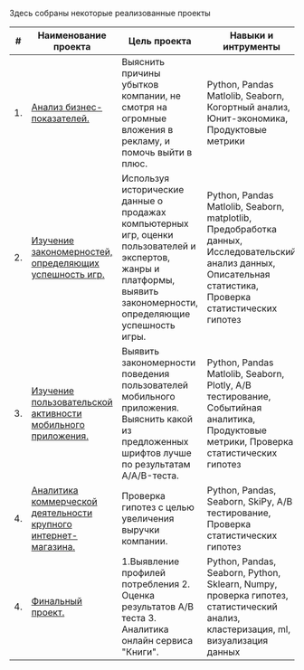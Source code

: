 Здесь собраны некоторые реализованные проекты

| #    | Наименование проекта                | Цель проекта                                                     | Навыки и интрументы                                                         |
| ---- | ------------------------------------------------------------ | ------------------------------------------------------------ | ------------------------------------------------------------ |
| 1.   | [Анализ бизнес-показателей.](https://github.com/Arturni/Portfolio/tree/main/Анализ%20бизнес-показателей) | Выяснить причины убытков компании, не смотря на огромные вложения в рекламу, и помочь выйти в плюс.| Python, Pandas Matlolib, Seaborn, Когортный анализ, Юнит-экономика, Продуктовые метрики       |
| 2.   | [Изучение закономерностей, определяющих успешность игр.](https://github.com/Arturni/Portfolio/tree/main/Проект%201) | Используя исторические данные о продажах компьютерных игр, оценки пользователей и экспертов, жанры и платформы, выявить закономерности, определяющие успешность игры. | Python, Pandas Matlolib, Seaborn, matplotlib, Предобработка данных, Исследовательский анализ данных, Описательная статистика, Проверка статистических гипотез |
| 3.   | [Изучение пользовательской активности мобильного приложения.](https://github.com/Arturni/Portfolio/tree/main//Проект%202) | Выявить закономерности поведения пользователей мобильного приложения. Выяснить какой из предложенных шрифтов лучше по результатам A/A/B-теста.| Python, Pandas Matlolib, Seaborn, Plotly, A/B тестирование, Событийная аналитика, Продуктовые метрики, Проверка статистических гипотез      |
| 4.   | [Аналитика коммерческой деятельности крупного интернет-магазина.](https://github.com/Arturni/Portfolio/tree/main/Проект%203) | Проверка гипотез с целью увеличения выручки компании.| Python, Pandas, Seaborn, SkiPy, A/B тестирование, Проверка статистических гипотез       |
| 4.   | [Финальный проект.](https://github.com/Arturni/Portfolio/tree/main/%D0%A4%D0%B8%D0%BD%D0%B0%D0%BB%D1%8C%D0%BD%D1%8B%D0%B9%20%D0%BF%D1%80%D0%BE%D0%B5%D0%BA%D1%82) | 1.Выявление профилей потребления 2. Оценка результатов А/В теста 3. Аналитика онлайн сервиса "Книги".| Python, Pandas, Seaborn, Python, Sklearn, Numpy, проверка гипотез, статистический анализ, кластеризация, ml, визуализация данных      
